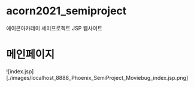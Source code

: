 # acorn2021_semiproject
에이콘아카데미 세미프로젝트 JSP 웹사이트








# 메인페이지
![index.jsp][./images/localhost_8888_Phoenix_SemiProject_Moviebug_index.jsp.png]
